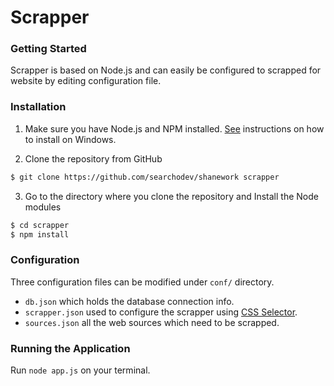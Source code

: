 # Scrapper

### Getting Started
Scrapper is based on Node.js and can easily be configured to scrapped for website by editing configuration file.
### Installation

1. Make sure you have Node.js and NPM installed. [See] instructions on how to install on Windows.

2. Clone the repository from GitHub
  ```sh
  $ git clone https://github.com/searchodev/shanework scrapper
  ```
3. Go to the directory where you clone the repository and Install the Node modules

```sh
$ cd scrapper
$ npm install
```

### Configuration

Three configuration files can be modified under ``conf/`` directory.

  - ``db.json`` which holds the database connection info.
  - ``scrapper.json`` used to configure the scrapper using [CSS Selector].
  - ``sources.json`` all the web sources which need to be scrapped.


   [CSS Selector]: <http://www.w3schools.com/cssref/css_selectors.asp>
   [See]: <http://blog.teamtreehouse.com/install-node-js-npm-windows>


### Running the Application

Run ``node app.js`` on your terminal.

